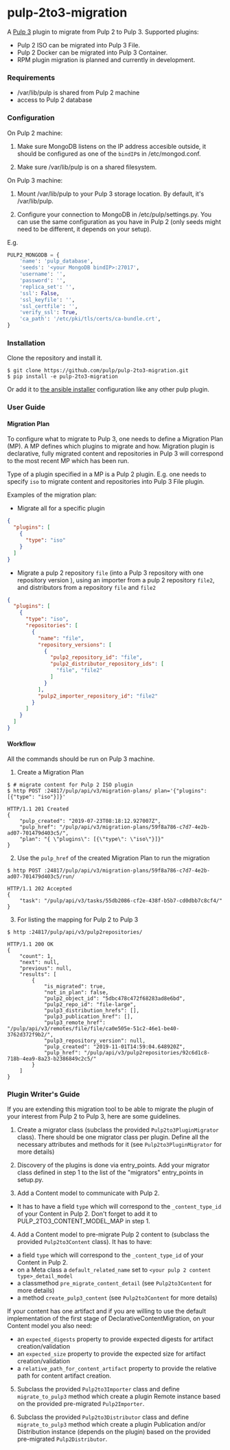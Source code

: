 # pulp-2to3-migration

A [Pulp 3](https://pulpproject.org/) plugin to migrate from Pulp 2 to Pulp 3.
Supported plugins:
 - Pulp 2 ISO can be migrated into Pulp 3 File.
 - Pulp 2 Docker can be migrated into Pulp 3 Container.
 - RPM plugin migration is planned and currently in development. 

### Requirements

* /var/lib/pulp is shared from Pulp 2 machine
* access to Pulp 2 database

### Configuration
On Pulp 2 machine:

1. Make sure MongoDB listens on the IP address accesible outside, it should be configured as
one of the `bindIP`s in /etc/mongod.conf.

2. Make sure /var/lib/pulp is on a shared filesystem.


On Pulp 3 machine:
1. Mount /var/lib/pulp to your Pulp 3 storage location. By default, it's /var/lib/pulp.

2. Configure your connection to MongoDB in /etc/pulp/settings.py. You can use the same configuration
 as you have in Pulp 2 (only seeds might need to be different, it depends on your setup).

E.g.
```python
PULP2_MONGODB = {
    'name': 'pulp_database',
    'seeds': '<your MongoDB bindIP>:27017',
    'username': '',
    'password': '',
    'replica_set': '',
    'ssl': False,
    'ssl_keyfile': '',
    'ssl_certfile': '',
    'verify_ssl': True,
    'ca_path': '/etc/pki/tls/certs/ca-bundle.crt',
}
```

### Installation

Clone the repository and install it.
```
$ git clone https://github.com/pulp/pulp-2to3-migration.git
$ pip install -e pulp-2to3-migration
```

Or add it to [the ansible installer](https://github.com/pulp/ansible-pulp) configuration like any
 other pulp plugin.


### User Guide

#### Migration Plan

To configure what to migrate to Pulp 3, one needs to define a Migration Plan (MP).
A MP defines which plugins to migrate and how.
Migration plugin is declarative, fully migrated content and repositories in Pulp 3 will
 correspond to the most recent MP which has been run.
 
 Type of a plugin specified in a MP is a Pulp 2 plugin. E.g. one needs to specify `iso` to
  migrate content and repositories into Pulp 3 File plugin.
 
 Examples of the migration plan:
 
  - Migrate all for a specific plugin

```json
{
  "plugins": [
    {
      "type": "iso"
    }
  ]
}
```

  - Migrate a pulp 2 repository `file` (into a Pulp 3 repository with one repository version
  ), using an importer from a pulp 2
   repository `file2`, and
   distributors from a repository `file` and `file2`
   
```json
{
  "plugins": [
    {
      "type": "iso",
      "repositories": [
        {
          "name": "file",
          "repository_versions": [
            {
              "pulp2_repository_id": "file",
              "pulp2_distributor_repository_ids": [
                "file", "file2"
              ]
            }
          ],
          "pulp2_importer_repository_id": "file2"
        }
      ]
    }
  ]
}

```

#### Workflow

All the commands should be run on Pulp 3 machine.

1. Create a Migration Plan
```
$ # migrate content for Pulp 2 ISO plugin
$ http POST :24817/pulp/api/v3/migration-plans/ plan='{"plugins": [{"type": "iso"}]}'

HTTP/1.1 201 Created
{
    "pulp_created": "2019-07-23T08:18:12.927007Z",
    "pulp_href": "/pulp/api/v3/migration-plans/59f8a786-c7d7-4e2b-ad07-701479d403c5/",
    "plan": "{ \"plugins\": [{\"type\": \"iso\"}]}"
}

```

2. Use the ``pulp_href`` of the created Migration Plan to run the migration
```
$ http POST :24817/pulp/api/v3/migration-plans/59f8a786-c7d7-4e2b-ad07-701479d403c5/run/

HTTP/1.1 202 Accepted
{
    "task": "/pulp/api/v3/tasks/55db2086-cf2e-438f-b5b7-cd0dbb7c8cf4/"
}

```

3. For listing the mapping for Pulp 2 to Pulp 3
```
$ http :24817/pulp/api/v3/pulp2repositories/

HTTP/1.1 200 OK
{
    "count": 1,
    "next": null,
    "previous": null,
    "results": [
        {
            "is_migrated": true,
            "not_in_plan": false,
            "pulp2_object_id": "5dbc478c472f68283ad8e6bd",
            "pulp2_repo_id": "file-large",
            "pulp3_distribution_hrefs": [],
            "pulp3_publication_href": [],
            "pulp3_remote_href": "/pulp/api/v3/remotes/file/file/ca0e505e-51c2-46e1-be40-3762d372f9b2/",
            "pulp3_repository_version": null,
            "pulp_created": "2019-11-01T14:59:04.648920Z",
            "pulp_href": "/pulp/api/v3/pulp2repositories/92c6d1c8-718b-4ea9-8a23-b2386849c2c5/"
        }
    ]
}

```

### Plugin Writer's Guide

If you are extending this migration tool to be able to migrate the plugin of your interest
from Pulp 2 to Pulp 3, here are some guidelines.


1. Create a migrator class (subclass the provided `Pulp2to3PluginMigrator` class). There should be
 one migrator class per plugin. Define all the necessary attributes and methods for it (see
  `Pulp2to3PluginMigrator` for more details)

2. Discovery of the plugins is done via entry_points. Add your migrator class defined in step 1
 to the list of the "migrators" entry_points in setup.py.

3. Add a Content model to communicate with Pulp 2.
 - It has to have a field `type` which will correspond to the `_content_type_id` of your Content
 in Pulp 2. Don't forget to add it to PULP_2TO3_CONTENT_MODEL_MAP in step 1.

4. Add a Content model to pre-migrate Pulp 2 content to (subclass the provided `Pulp2to3Content`
class). It has to have:
 - a field `type` which will correspond to the `_content_type_id` of your Content in Pulp 2.
 - on a Meta class a `default_related_name` set to `<your pulp 2 content type>_detail_model`
 - a classmethod `pre_migrate_content_detail` (see `Pulp2to3Content` for more details)
 - a method `create_pulp3_content` (see `Pulp2to3Content` for more details)

 If your content has one artifact and if you are willing to use the default implementation of the
 first stage of DeclarativeContentMigration, on your Content model you also need:
 - an `expected_digests` property to provide expected digests for artifact creation/validation
 - an `expected_size` property to provide the expected size for artifact creation/validation
 - a `relative_path_for_content_artifact` property to provide the relative path for content
 artifact creation.

5. Subclass the provided `Pulp2to3Importer` class and define `migrate_to_pulp3` method which
create a plugin Remote instance based on the provided pre-migrated `Pulp2Importer`.

6. Subclass the provided `Pulp2to3Distributor` class and define `migrate_to_pulp3` method which
create a plugin Publication and/or Distribution instance (depends on the plugin) based on the
provided pre-migrated `Pulp2Distributor`.
